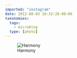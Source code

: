 ```yaml
---
imported: "instagram"
date: 2012-08-03 18:33:28-08:00
taxonomies:
  tags:
    - microblog
  type: [photo]
---
```

<figure>
  <img src="/media/images/photos/2012/08/ce62b05082bd9dcc00ba3f2217d37fda.jpg" title="Harmony"/>
  <figcaption>Harmony</figcaption>
</figure>

